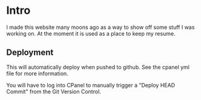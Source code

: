# Intro

I made this website many moons ago as a way to show off some stuff I was working on. At the moment it is used as a place to keep my resume.

## Deployment
This will automatically deploy when pushed to github. See the cpanel yml file for more information.

You will have to log into CPanel to manually trigger a "Deploy HEAD Commit" from the Git Version Control.